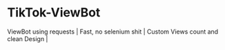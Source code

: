 # TikTok-ViewBot
ViewBot using requests | Fast, no selenium shit | Custom Views count and clean Design |
